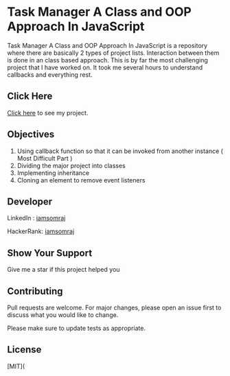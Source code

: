 # Task Manager A Class and OOP Approach In JavaScript
Task Manager A Class and OOP Approach In JavaScript is a repository where there are basically 2 types of project lists. Interaction between them is done in an class based approach. This is by far the most challenging project that I have worked on. It took me several hours to understand callbacks and everything rest.

## Click Here

[Click here](https://iamsomraj.github.io/Task-Manager-A-Class-and-OOP-Approach-In-JavaScript/index.html) to see my project.

## Objectives

1. Using callback function so that it can be invoked from another instance ( Most Difficult Part )
2. Dividing the major project into classes
3. Implementing inheritance
4. Cloning an element to remove event listeners

## Developer

LinkedIn : [iamsomraj](https://www.linkedin.com/in/iamsomraj/)

HackerRank: [iamsomraj](https://www.hackerrank.com/iamsomraj?hr_r=1) 

## Show Your Support

Give me a star if this project helped you

## Contributing

Pull requests are welcome. For major changes, please open an issue first to discuss what you would like to change.

Please make sure to update tests as appropriate.

## License

[MIT](
